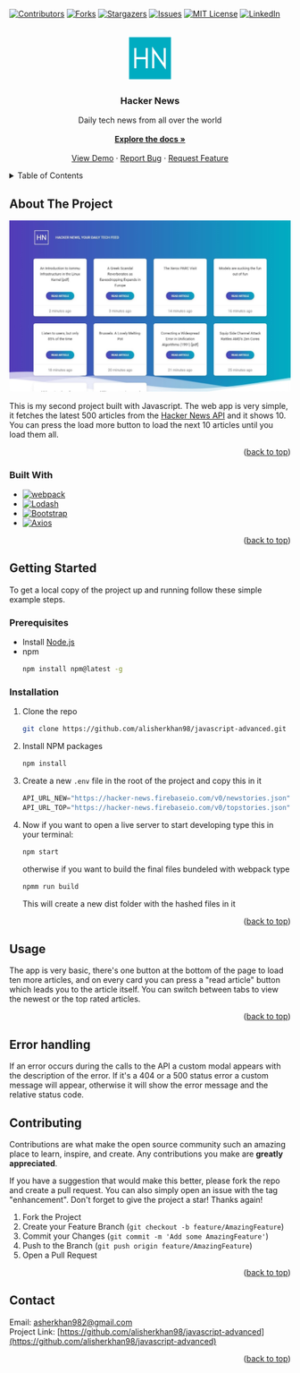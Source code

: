 <a name="readme-top"></a>

<!-- PROJECT SHIELDS -->
<!--
*** I'm using markdown "reference style" links for readability.
*** Reference links are enclosed in brackets [ ] instead of parentheses ( ).
*** See the bottom of this document for the declaration of the reference variables
*** for contributors-url, forks-url, etc. This is an optional, concise syntax you may use.
*** https://www.markdownguide.org/basic-syntax/#reference-style-links
-->

[![Contributors][contributors-shield]][contributors-url]
[![Forks][forks-shield]][forks-url]
[![Stargazers][stars-shield]][stars-url]
[![Issues][issues-shield]][issues-url]
[![MIT License][license-shield]][license-url]
[![LinkedIn][linkedin-shield]][linkedin-url]

<!-- PROJECT LOGO -->
<br />
<div align="center">
  <a href="https://github.com/github_username/repo_name">
    <img src="src/assets/img/logo.png" alt="Logo" width="80" height="80">
  </a>

<h3 align="center">Hacker News</h3>

  <p align="center">
    Daily tech news from all over the world
    <br />
    <br />
    <a href="https://github.com/alisherkhan98/javascript-advanced"><strong>Explore the docs »</strong></a>
    <br />
    <br />
    <a href="https://jovial-nougat-5950a7.netlify.app/">View Demo</a>
    ·
    <a href="https://github.com/alisherkhan98/javascript-advanced/issues">Report Bug</a>
    ·
    <a href="https://github.com/alisherkhan98/javascript-advanced/issues">Request Feature</a>
  </p>
</div>

<!-- TABLE OF CONTENTS -->
<details>
  <summary>Table of Contents</summary>
  <ol>
    <li>
      <a href="#about-the-project">About The Project</a>
      <ul>
        <li><a href="#built-with">Built With</a></li>
      </ul>
    </li>
    <li>
      <a href="#getting-started">Getting Started</a>
      <ul>
        <li><a href="#prerequisites">Prerequisites</a></li>
        <li><a href="#installation">Installation</a></li>
      </ul>
    </li>
    <li><a href="#usage">Usage</a></li>
    <li><a href="#contributing">Contributing</a></li>
    <li><a href="#contact">Contact</a></li>
  </ol>
</details>

<!-- ABOUT THE PROJECT -->

## About The Project

![Product Name Screen Shot][product-screenshot]

This is my second project built with Javascript. The web app is very simple, it fetches the latest 500 articles from the [Hacker News API](https://github.com/HackerNews/API) and it shows 10. You can press the load more button to load the next 10 articles until you load them all.

<p align="right">(<a href="#readme-top">back to top</a>)</p>

### Built With

- [![webpack][webpack.com]][webpack-url]
- [![Lodash][lodash.com]][lodash-url]
- [![Bootstrap][bootstrap.com]][bootstrap-url]
- [![Axios][axios.com]][axios-url]

<p align="right">(<a href="#readme-top">back to top</a>)</p>

<!-- GETTING STARTED -->

## Getting Started

To get a local copy of the project up and running follow these simple example steps.

### Prerequisites

- Install [Node.js](https://nodejs.org/it/download)
- npm
  ```sh
  npm install npm@latest -g
  ```

### Installation

1. Clone the repo
   ```sh
   git clone https://github.com/alisherkhan98/javascript-advanced.git
   ```
2. Install NPM packages
   ```sh
   npm install
   ```
3. Create a new `.env` file in the root of the project and copy this in it
   ```js
   API_URL_NEW="https://hacker-news.firebaseio.com/v0/newstories.json"
   API_URL_TOP="https://hacker-news.firebaseio.com/v0/topstories.json"
   ```
4. Now if you want to open a live server to start developing type this in your terminal:

   ```sh
   npm start
   ```

   otherwise if you want to build the final files bundeled with webpack type

   ```sh
   npmm run build
   ```

   This will create a new dist folder with the hashed files in it

<p align="right">(<a href="#readme-top">back to top</a>)</p>

<!-- USAGE EXAMPLES -->

## Usage

The app is very basic, there's one button at the bottom of the page to load ten more articles, and on every card you can press a "read article" button which leads you to the article itself. You can switch between tabs to view the newest or the top rated articles.

<p align="right">(<a href="#readme-top">back to top</a>)</p>

## Error handling

If an error occurs during the calls to the API a custom modal appears with the description of the error. If it's a 404 or a 500 status error a custom message will appear, otherwise it will show the error message and the relative status code.

<!-- CONTRIBUTING -->

## Contributing

Contributions are what make the open source community such an amazing place to learn, inspire, and create. Any contributions you make are **greatly appreciated**.

If you have a suggestion that would make this better, please fork the repo and create a pull request. You can also simply open an issue with the tag "enhancement".
Don't forget to give the project a star! Thanks again!

1. Fork the Project
2. Create your Feature Branch (`git checkout -b feature/AmazingFeature`)
3. Commit your Changes (`git commit -m 'Add some AmazingFeature'`)
4. Push to the Branch (`git push origin feature/AmazingFeature`)
5. Open a Pull Request

<p align="right">(<a href="#readme-top">back to top</a>)</p>

<!-- CONTACT -->

## Contact

Email: asherkhan982@gmail.com
<br/>
Project Link: [https://github.com/alisherkhan98/javascript-advanced](https://github.com/alisherkhan98/javascript-advanced)

<p align="right">(<a href="#readme-top">back to top</a>)</p>

<!-- MARKDOWN LINKS & IMAGES -->
<!-- https://www.markdownguide.org/basic-syntax/#reference-style-links -->

[contributors-shield]: https://img.shields.io/github/contributors/alisherkhan98/javascript-advanced.svg?style=for-the-badge
[contributors-url]: https://github.com/github_username/repo_name/graphs/contributors
[forks-shield]: https://img.shields.io/github/forks/alisherkhan98/javascript-advanced.svg?style=for-the-badge
[forks-url]: https://github.com/alisherkhan98/javascript-advanced/network/members
[stars-shield]: https://img.shields.io/github/stars/alisherkhan98/javascript-advanced.svg?style=for-the-badge
[stars-url]: https://github.com/alisherkhan98/javascript-advanced/stargazers
[issues-shield]: https://img.shields.io/github/issues/alisherkhan98/javascript-advanced.svg?style=for-the-badge
[issues-url]: https://github.com/alisherkhan98/javascript-advanced/issues
[license-shield]: https://img.shields.io/github/license/alisherkhan98/javascript-advanced.svg?style=for-the-badge
[license-url]: https://github.com/alisherkhan98/javascript-advanced/blob/master/LICENSE.txt
[linkedin-shield]: https://img.shields.io/badge/-LinkedIn-black.svg?style=for-the-badge&logo=linkedin&colorB=555
[linkedin-url]: https://linkedin.com/in/ali-sher-khan-1331a8205
[product-screenshot]: src/assets/img/screenshot.jpg
[bootstrap.com]: https://img.shields.io/badge/Bootstrap-563D7C?style=for-the-badge&logo=bootstrap&logoColor=white
[bootstrap-url]: https://getbootstrap.com
[webpack.com]: https://img.shields.io/badge/-Webpack-8DD6F9?style=for-the-badge&logo=webpack&logoColor=black
[webpack-url]: https://webpack.js.org
[lodash.com]: https://img.shields.io/badge/-lodash-3492FF?style=for-the-badge&logo=lodash&logoColor=white
[lodash-url]: https://lodash.com
[axios.com]: https://img.shields.io/badge/-axios-7e3e8d?style=for-the-badge&logoColor=white
[axios-url]: https://axios-http.com
